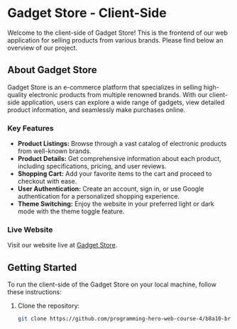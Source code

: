# Gadget Store - Client-Side

Welcome to the client-side of Gadget Store! This is the frontend of our web application for selling products from various brands. Please find below an overview of our project.

## About Gadget Store

Gadget Store is an e-commerce platform that specializes in selling high-quality electronic products from multiple renowned brands. With our client-side application, users can explore a wide range of gadgets, view detailed product information, and seamlessly make purchases online.

### Key Features

- **Product Listings:** Browse through a vast catalog of electronic products from well-known brands.
- **Product Details:** Get comprehensive information about each product, including specifications, pricing, and user reviews.
- **Shopping Cart:** Add your favorite items to the cart and proceed to checkout with ease.
- **User Authentication:** Create an account, sign in, or use Google authentication for a personalized shopping experience.
- **Theme Switching:** Enjoy the website in your preferred light or dark mode with the theme toggle feature.

### Live Website

Visit our website live at [Gadget Store](https://brand-shop-acfd4.firebaseapp.com/).

## Getting Started

To run the client-side of the Gadget Store on your local machine, follow these instructions:

1. Clone the repository:

   ```bash
   git clone https://github.com/programming-hero-web-course-4/b8a10-brandshop-client-side-sabbir-offc
   ```
